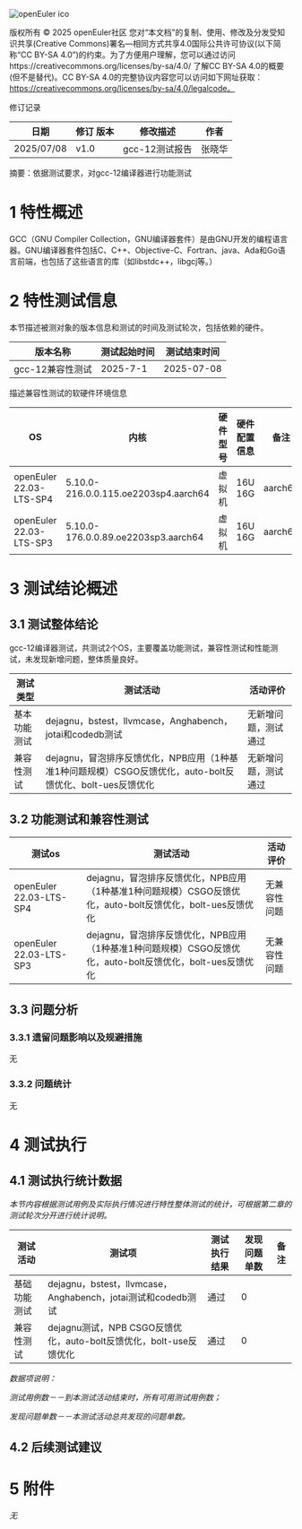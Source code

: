 

![openEuler ico](../../images/openEuler.png)

版权所有 © 2025  openEuler社区
 您对“本文档”的复制、使用、修改及分发受知识共享(Creative Commons)署名—相同方式共享4.0国际公共许可协议(以下简称“CC BY-SA 4.0”)的约束。为了方便用户理解，您可以通过访问https://creativecommons.org/licenses/by-sa/4.0/ 了解CC BY-SA 4.0的概要 (但不是替代)。CC BY-SA 4.0的完整协议内容您可以访问如下网址获取：https://creativecommons.org/licenses/by-sa/4.0/legalcode。

修订记录

| 日期        | 修订   版本 | 修改描述 | 作者 |
| ----       | ----------- | -------- | ---- |
| 2025/07/08 |   v1.0      | gcc-12测试报告 | 张晓华 |

摘要：依据测试要求，对gcc-12编译器进行功能测试



# 1     特性概述

GCC（GNU Compiler Collection，GNU编译器套件）是由GNU开发的编程语言器。GNU编译器套件包括C、C++、Objective-C、Fortran、java、Ada和Go语言前端，也包括了这些语言的库（如libstdc++，libgcj等。）

# 2     特性测试信息

本节描述被测对象的版本信息和测试的时间及测试轮次，包括依赖的硬件。

| 版本名称 | 测试起始时间 | 测试结束时间 |
| -------- | ------------ | ------------ |
| gcc-12兼容性测试 | 2025-7-1 | 2025-07-08 |

描述兼容性测试的软硬件环境信息

| OS |内核 |硬件型号 | 硬件配置信息 | 备注 |
| -------- |------| ---------------- | ------------ | ---- |
| openEuler 22.03-LTS-SP4 |5.10.0-216.0.0.115.oe2203sp4.aarch64 |虚拟机 | 16U 16G | aarch64 |
|openEuler 22.03-LTS-SP3 |5.10.0-176.0.0.89.oe2203sp3.aarch64 |虚拟机 |16U 16G |aarch64|


# 3     测试结论概述

## 3.1  测试整体结论

gcc-12编译器测试，共测试2个OS，主要覆盖功能测试，兼容性测试和性能测试，未发现新增问题，整体质量良好。

| 测试类型     | 测试活动                                                     | 活动评价             |
| ------------ | ------------------------------------------------------------ | -------------------- |
| 基本功能测试 | dejagnu，bstest，llvmcase，Anghabench，jotai和codedb测试     | 无新增问题，测试通过 |
| 兼容性测试   | dejagnu，冒泡排序反馈优化，NPB应用（1种基准1种问题规模）CSGO反馈优化，auto-bolt反馈优化、bolt-ues反馈优化 | 无新增问题，测试通过 |


## 3.2  功能测试和兼容性测试

| 测试os                  | 测试活动                                                     | 活动评价     |
| ----------------------- | ------------------------------------------------------------ | ------------ |
| openEuler 22.03-LTS-SP4 | dejagnu，冒泡排序反馈优化，NPB应用（1种基准1种问题规模）CSGO反馈优化，auto-bolt反馈优化，bolt-ues反馈优化 | 无兼容性问题 |
| openEuler 22.03-LTS-SP3 | dejagnu，冒泡排序反馈优化，NPB应用（1种基准1种问题规模）CSGO反馈优化，auto-bolt反馈优化，bolt-ues反馈优化 | 无兼容性问题 |


## 3.3 问题分析

### 3.3.1 遗留问题影响以及规避措施

无

### 3.3.2 问题统计

无

# 4     测试执行

## 4.1   测试执行统计数据

*本节内容根据测试用例及实际执行情况进行特性整体测试的统计，可根据第二章的测试轮次分开进行统计说明。*

| 测试活动 | 测试项 | 测试执行结果 | 发现问题单数 |   备注 |
| -------- | ---------- | ------------ | ------------ | -------- |
| 基础功能测试 | dejagnu，bstest，llvmcase，Anghabench，jotai测试和codedb测试 | 通过 | 0 |  |
| 兼容性测试 | dejagnu测试，NPB CSGO反馈优化，auto-bolt反馈优化，bolt-use反馈优化 | 通过 | 0  |  |

*数据项说明：*

*测试用例数－－到本测试活动结束时，所有可用测试用例数；*

*发现问题单数－－本测试活动总共发现的问题单数。*

## 4.2   后续测试建议


# 5     附件

*无*
